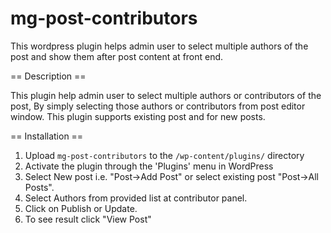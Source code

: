 mg-post-contributors
====================

This wordpress plugin helps admin user to select multiple authors of the post and show them after post content at front end.

== Description ==

This plugin help admin user to select multiple authors or contributors of the post, By simply selecting those authors or contributors from post editor window.
This plugin supports existing post and for new posts.


== Installation ==

1. Upload `mg-post-contributors` to the `/wp-content/plugins/` directory
2. Activate the plugin through the 'Plugins' menu in WordPress
3. Select New post i.e. "Post->Add Post" or select existing post "Post->All Posts".
4. Select Authors from provided list at contributor panel.
5. Click on Publish or Update.
6. To see result click "View Post"
